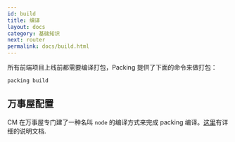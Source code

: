 ```yaml
---
id: build
title: 编译
layout: docs
category: 基础知识
next: router
permalink: docs/build.html
---
```


所有前端项目上线前都需要编译打包，Packing 提供了下面的命令来做打包：
```
packing build
```

## 万事屋配置
CM 在万事屋专门建了一种名叫 `node` 的编译方式来完成 packing 编译。[这里](/docs/jenkins.html#content)有详细的说明文档.
